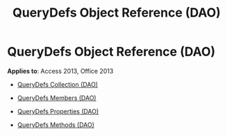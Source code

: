 ﻿---
title: QueryDefs Object Reference (DAO)
TOCTitle: QueryDefs Object
ms:assetid: 583a9a30-43c9-4a3d-8f5e-5103d5f65b98
ms:mtpsurl: https://msdn.microsoft.com/library/Dn124910(v=office.15)
ms:contentKeyID: 52072530
ms.date: 09/18/2015
mtps_version: v=office.15
---

# QueryDefs Object Reference (DAO)


**Applies to**: Access 2013, Office 2013



  - [QueryDefs Collection (DAO)](querydefs-collection-dao.md)

  - [QueryDefs Members (DAO)](querydefs-members-dao.md)

  - [QueryDefs Properties (DAO)](querydefs-properties-dao.md)

  - [QueryDefs Methods (DAO)](querydefs-methods-dao.md)

